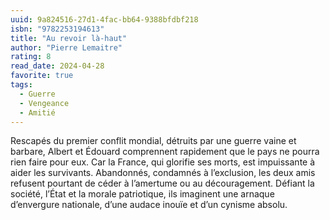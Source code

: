 ```yaml
---
uuid: 9a824516-27d1-4fac-bb64-9388bfdbf218
isbn: "9782253194613"
title: "Au revoir là-haut"
author: "Pierre Lemaitre"
rating: 8
read_date: 2024-04-28
favorite: true
tags:
  - Guerre
  - Vengeance
  - Amitié
---
```


Rescapés du premier conflit mondial, détruits par une guerre vaine et barbare, Albert et Édouard comprennent rapidement que le pays ne pourra rien faire pour eux. Car la France, qui glorifie ses morts, est impuissante à aider les survivants.
Abandonnés, condamnés à l’exclusion, les deux amis refusent pourtant de céder à l’amertume ou au découragement. Défiant la société, l’État et la morale patriotique, ils imaginent une arnaque d’envergure nationale, d’une audace inouïe et d’un cynisme absolu.
